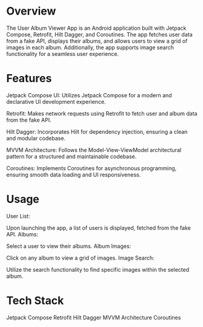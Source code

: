 # Overview
The User Album Viewer App is an Android application built with Jetpack Compose, Retrofit, Hilt Dagger, and Coroutines. The app fetches user data from a fake API, displays their albums, and allows users to view a grid of images in each album. Additionally, the app supports image search functionality for a seamless user experience.

# Features
Jetpack Compose UI: Utilizes Jetpack Compose for a modern and declarative UI development experience.

Retrofit: Makes network requests using Retrofit to fetch user and album data from the fake API.

Hilt Dagger: Incorporates Hilt for dependency injection, ensuring a clean and modular codebase.

MVVM Architecture: Follows the Model-View-ViewModel architectural pattern for a structured and maintainable codebase.

Coroutines: Implements Coroutines for asynchronous programming, ensuring smooth data loading and UI responsiveness.
# Usage
User List:

Upon launching the app, a list of users is displayed, fetched from the fake API.
Albums:

Select a user to view their albums.
Album Images:

Click on any album to view a grid of images.
Image Search:

Utilize the search functionality to find specific images within the selected album.
# Tech Stack
Jetpack Compose
Retrofit
Hilt Dagger
MVVM Architecture
Coroutines
